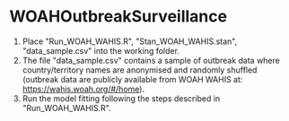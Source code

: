 # WOAHOutbreakSurveillance

1. Place "Run_WOAH_WAHIS.R", "Stan_WOAH_WAHIS.stan", "data_sample.csv" into the working folder.
2. The file "data_sample.csv" contains a sample of outbreak data where country/territory names are anonymised and randomly shuffled (outbreak data are publicly available from WOAH WAHIS at: https://wahis.woah.org/#/home).
3. Run the model fitting following the steps described in "Run_WOAH_WAHIS.R".
